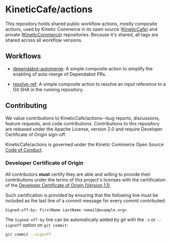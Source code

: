 # KineticCafe/actions

This repository holds shared public workflow actions, mostly composite actions,
used by Kinetic Commerce in its open source ([KineticCafe][]) and private
([KineticCommerce][]) repositories. Because it's shared, all tags are shared
across all workflow versions.

## Workflows

- [dependabot-automerge](tree/main/dependabot-automerge): A simple composite
  action to simplify the enabling of auto-merge of Dependabot PRs.

- [resolve-ref](tree/main/resolve-ref): A simple composite action to resolve an
  input reference to a Git SHA in the running repository.

## Contributing

We value contributions to KineticCafe/actions—bug reports, discussions, feature
requests, and code contributions. Contributions to this repository are released
under the Apache License, version 2.0 and require Developer Certificate of
Origin sign-off.

KineticCafe/actions is governed under the Kinetic Commerce Open Source [Code of
Conduct][].

### Developer Certificate of Origin

All contributors **must** certify they are able and willing to provide their
contributions under the terms of this project's licenses with the certification
of the [Developer Certificate of Origin (Version 1.1)][dco].

Such certification is provided by ensuring that the following line must be
included as the last line of a commit message for every commit contributed:

    Signed-off-by: FirstName LastName <email@example.org>

The `Signed-off-by` line can be automatically added by git with the `-s` or
`--signoff` option on `git commit`:

```sh
git commit --signoff
```

[KineticCafe]: https://github.com/KineticCafe
[KineticCommerce]: https://github.com/KineticCommerce
[dco]: https://developercertificate.org
[code of conduct]: https://github.com/KineticCafe/code-of-conduct
